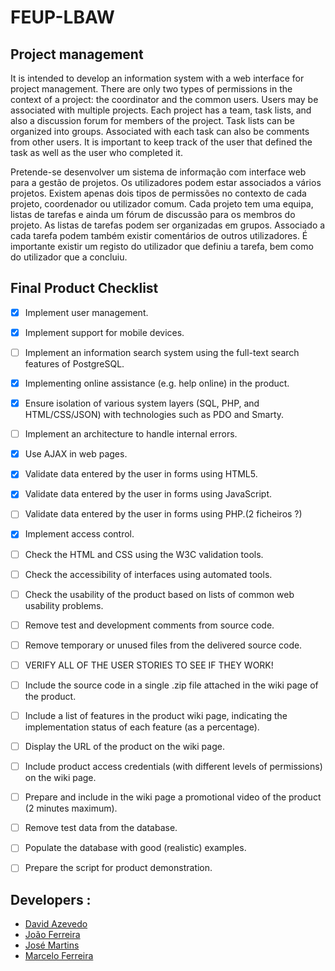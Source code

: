 # FEUP-LBAW

## Project management

It is intended to develop an information system with a web interface for project management. There are only two types of permissions in the context of a project: the coordinator and the common users. Users may be associated with multiple projects. Each project has a team, task lists, and also a discussion forum for members of the project. Task lists can be organized into groups. Associated with each task can also be comments from other users. It is important to keep track of the user that defined the task as well as the user who completed it.

Pretende-se desenvolver um sistema de informação com interface web para a gestão de projetos. Os utilizadores podem estar associados a vários projetos. Existem apenas dois tipos de permissões no contexto de cada projeto, coordenador ou utilizador comum. Cada projeto tem uma equipa, listas de tarefas e ainda um fórum de discussão para os membros do projeto. As listas de tarefas podem ser organizadas em grupos. Associado a cada tarefa podem também existir comentários de outros utilizadores. É importante existir um registo do utilizador que definiu a tarefa, bem como do utilizador que a concluiu.

## Final Product Checklist

- [X] Implement user management.
- [X] Implement support for mobile devices.
- [ ] Implement an information search system using the full-text search features of PostgreSQL.
- [X] Implementing online assistance (e.g. help online) in the product.
- [X] Ensure isolation of various system layers (SQL, PHP, and HTML/CSS/JSON) with technologies such as PDO and Smarty.
- [ ] Implement an architecture to handle internal errors.
- [X] Use AJAX in web pages.
- [X] Validate data entered by the user in forms using HTML5.
- [X] Validate data entered by the user in forms using JavaScript.
- [ ] Validate data entered by the user in forms using PHP.(2 ficheiros ?)
- [X] Implement access control.
- [ ] Check the HTML and CSS using the W3C validation tools.
- [ ] Check the accessibility of interfaces using automated tools.
- [ ] Check the usability of the product based on lists of common web usability problems.
- [ ] Remove test and development comments from source code.
- [ ] Remove temporary or unused files from the delivered source code.
- [ ] VERIFY ALL OF THE USER STORIES TO SEE IF THEY WORK!
- [ ] Include the source code in a single .zip file attached in the wiki page of the product.
- [ ] Include a list of features in the product wiki page, indicating the implementation status of each feature (as a percentage).
- [ ] Display the URL of the product on the wiki page.
- [ ] Include product access credentials (with different levels of permissions) on the wiki page.
- [ ] Prepare and include in the wiki page a promotional video of the product (2 minutes maximum).
- [ ] Remove test data from the database.
- [ ] Populate the database with good (realistic) examples.
- [ ] Prepare the script for product demonstration.


## Developers :

* [David Azevedo](https://github.com/PeaceOff)
* [João Ferreira](https://github.com/joaocsf)
* [José Martins](https://github.com/JoseLuisMartins)
* [Marcelo Ferreira](https://github.com/mferreira96)
